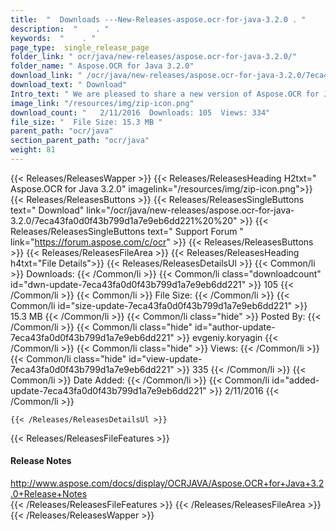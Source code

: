```yaml
---
title:  "  Downloads ---New-Releases-aspose.ocr-for-java-3.2.0 . " 
description:  "    . " 
keywords:  "    . " 
page_type:  single_release_page
folder_link: " ocr/java/new-releases/aspose.ocr-for-java-3.2.0/"
folder_name: " Aspose.OCR for Java 3.2.0"
download_link: " /ocr/java/new-releases/aspose.ocr-for-java-3.2.0/7eca43fa0d0f43b799d1a7e9eb6dd221"
download_text: " Download"
Intro_text: " We are pleased to share a new version of Aspose.OCR for Java with following impr..."
image_link: "/resources/img/zip-icon.png"
download_count: "   2/11/2016  Downloads: 105  Views: 334"
file_size: "  File Size: 15.3 MB "
parent_path: "ocr/java"
section_parent_path: "ocr/java"
weight: 81 
---
```


{{< Releases/ReleasesWapper >}}
  {{< Releases/ReleasesHeading H2txt=" Aspose.OCR for Java 3.2.0" imagelink="/resources/img/zip-icon.png">}}
  {{< Releases/ReleasesButtons >}}
    {{< Releases/ReleasesSingleButtons text=" Download" link="/ocr/java/new-releases/aspose.ocr-for-java-3.2.0/7eca43fa0d0f43b799d1a7e9eb6dd221%20%20" >}}
    {{< Releases/ReleasesSingleButtons text=" Support Forum " link="https://forum.aspose.com/c/ocr" >}}
  {{< Releases/ReleasesButtons >}}
  {{< Releases/ReleasesFileArea >}}
    {{< Releases/ReleasesHeading h4txt="File Details">}}
    {{< Releases/ReleasesDetailsUl >}}
            {{< Common/li  >}} Downloads: {{< /Common/li >}} 
      {{< Common/li class="downloadcount" id="dwn-update-7eca43fa0d0f43b799d1a7e9eb6dd221" >}} 105 {{< /Common/li >}} 
      {{< Common/li  >}} File Size: {{< /Common/li >}} 
      {{< Common/li id="size-update-7eca43fa0d0f43b799d1a7e9eb6dd221" >}} 15.3 MB {{< /Common/li >}} 
      {{< Common/li  class="hide" >}} Posted By: {{< /Common/li >}} 
      {{< Common/li class="hide" id="author-update-7eca43fa0d0f43b799d1a7e9eb6dd221" >}} evgeniy.koryagin {{< /Common/li >}} 
      {{< Common/li class="hide"  >}} Views: {{< /Common/li >}} 
      {{< Common/li class="hide" id="view-update-7eca43fa0d0f43b799d1a7e9eb6dd221" >}} 335 {{< /Common/li >}} 
      {{< Common/li  >}} Date Added: {{< /Common/li >}} 
      {{< Common/li id="added-update-7eca43fa0d0f43b799d1a7e9eb6dd221" >}} 2/11/2016 {{< /Common/li >}} 

    {{< /Releases/ReleasesDetailsUl >}}

  {{< Releases/ReleasesFileFeatures >}}
      <h4>Release Notes</h4><div><a href="http://www.aspose.com/docs/display/OCRJAVA/Aspose.OCR+for+Java+3.2.0+Release+Notes">http://www.aspose.com/docs/display/OCRJAVA/Aspose.OCR+for+Java+3.2.0+Release+Notes</a></div>
  {{< /Releases/ReleasesFileFeatures >}}
 {{< /Releases/ReleasesFileArea >}}
{{< /Releases/ReleasesWapper >}}


